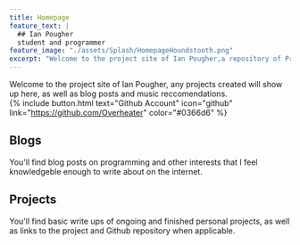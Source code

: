 ```yaml
---
title: Homepage
feature_text: |
  ## Ian Pougher
  student and programmer
feature_image: "./assets/Splash/HomepageHoundstooth.png"
excerpt: "Welcome to the project site of Ian Pougher,a repository of Project updates, Blog posts and Music reccomendations "
---
```


Welcome to the project site of Ian Pougher, any projects created will show up here, as well as blog posts and music reccomendations.                 <br> {% include button.html text="Github Account" icon="github" link="https://github.com/Overheater" color="#0366d6" %}

## Blogs
You'll find blog posts on programming and other interests that I feel knowledgeble enough to write about on the internet. 








## Projects

You'll find basic write ups of ongoing and finished personal projects, as well as links to the project and Github repository when applicable.
